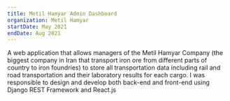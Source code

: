 ```yaml
---
title: Metil Hamyar Admin Dashboard
organization: Metil Hamyar
startDate: May 2021
endDate: Aug 2021
---
```

A web application that allows managers of the Metil Hamyar Company (the biggest company in Iran that transport iron ore from different parts of country to iron foundries) to store all transportation data including rail and road transportation and their laboratory results for each cargo. I was responsible to design and develop both back-end and front-end using Django REST Framework and React.js
